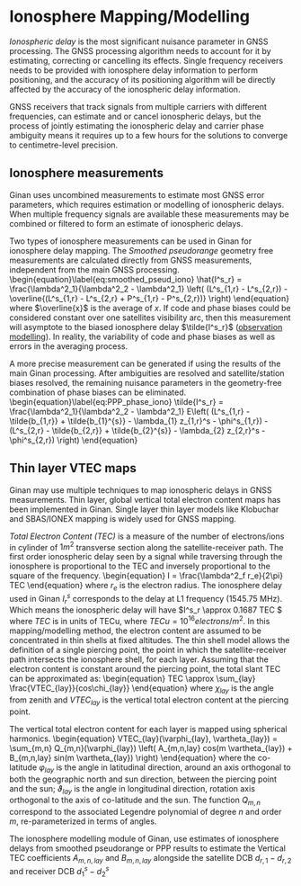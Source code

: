 
# Ionosphere Mapping/Modelling

*Ionospheric delay* is the most significant nuisance parameter in GNSS processing. 
The GNSS processing algorithm needs to account for it by estimating, correcting or cancelling its effects.
Single frequency receivers needs to be provided with ionosphere delay information to perform positioning, and the accuracy of its positioning algorithm will be directly affected by the accuracy of the ionospheric delay information.

GNSS receivers that track signals from multiple carriers with different frequencies, can estimate and or cancel ionospheric delays, but the process of jointly estimating the ionospheric delay and carrier phase ambiguity means it requires up to a few hours for the solutions to converge to centimetre-level precision.

## Ionosphere measurements
Ginan uses uncombined measurements to estimate most GNSS error parameters, which requires estimation or modelling of ionospheric delays. When multiple frequency signals are available these measurements may be combined or filtered to form an estimate of ionospheric delays.

Two types of ionosphere measurements can be used in Ginan for ionosphere delay mapping.
The *Smoothed pseudorange* geometry free measurements are calculated directly from GNSS measurements, independent from the main GNSS processing.
\begin{equation}\label{eq:smoothed_pseud_iono}
\hat{I^s_r} = \frac{\lambda^2_1}{\lambda^2_2 - \lambda^2_1} \left( (L^s_{1,r} - L^s_{2,r}) - \overline{(L^s_{1,r} - L^s_{2,r} + P^s_{1,r} - P^s_{2,r})} \right) 
\end{equation}
where $\overline{x}$ is the average of $x$. If code and phase biases could be considered constant over one satellites visibility arc, then this measurement will asymptote to the biased ionosphere delay $\tilde{I^s_r}$ ([observation modelling](#observation-modelling)). In reality, the variability of code and phase biases as well as errors in the averaging process.

A more precise measurement can be generated if using the results of the main Ginan processing. After ambiguities are resolved and satellite/station biases resolved, the remaining nuisance parameters in the geometry-free combination of phase biases can be eliminated.
\begin{equation}\label{eq:PPP_phase_iono}
\tilde{I^s_r} = \frac{\lambda^2_1}{\lambda^2_2 - \lambda^2_1} E\left( (L^s_{1,r} - \tilde{b_{1,r}} + \tilde{b_{1}^{s}} - \lambda_{1} z_{1,r}^s  - \phi^s_{1,r}) - (L^s_{2,r} - \tilde{b_{2,r}} + \tilde{b_{2}^{s}} - \lambda_{2} z_{2,r}^s  - \phi^s_{2,r}) \right)
\end{equation}

## Thin layer VTEC maps
Ginan may use multiple techniques to map ionospheric delays in GNSS measurements.
Thin layer, global vertical total electron content maps has been implemented in Ginan.
Single layer thin layer models like Klobuchar and SBAS/IONEX mapping is widely used for GNSS mapping.

*Total Electron Content (TEC)* is a measure of the number of electrons/ions in cylinder of $1m^2$ transverse section along the satellite-receiver path. 
The first order ionospheric delay seen by a signal while traversing through the ionosphere is proportional to the TEC and inversely proportional to the square of the frequency.
\begin{equation}
  I = \frac{\lambda^2_f r_e}{2\pi} TEC
\end{equation}
where $r_e$ is the electron radius. 
The ionosphere delay used in Ginan $I^s_r$ corresponds to the delay at L1 frequency (1545.75 MHz).
Which means the ionospheric delay will have $I^s_r \approx 0.1687 TEC $ where $TEC$ is in units of TECu, where $TECu = 10^{16} electrons/m^2$.
In this mapping/modelling method, the electron content are assumed to be concentrated in thin shells at fixed altitudes.
The thin shell model allows the definition of a single piercing point, the point in which the satellite-receiver path intersects the ionosphere shell, for each layer. 
Assuming that the electron content is constant around the piercing point, the total slant TEC can be approximated as:
\begin{equation}
  TEC \approx \sum_{lay} \frac{VTEC_{lay}}{cos\chi_{lay}}
\end{equation}
where $\chi_{lay}$ is the angle from zenith and $VTEC_{lay}$ is the vertical total electron content at the piercing point. 

The vertical total electron content for each layer is mapped using spherical harmonics.
\begin{equation}
  VTEC_{lay}(\varphi_{lay}, \vartheta_{lay}) = \sum_{m,n} Q_{m,n}(\varphi_{lay}) \left( A_{m,n,lay} cos(m \vartheta_{lay}) + B_{m,n,lay} sin(m \vartheta_{lay}) \right)
\end{equation}
where the co-latitude $\varphi_{lay}$ is the angle in latitudinal direction, around an axis orthogonal to both the geographic north and sun direction, between the piercing point and the sun; $\vartheta_{lay}$ is the angle in longitudinal direction, rotation axis orthogonal to the axis of co-latitude and the sun. 
The function $Q_{m,n}$ correspond to the associated Legendre polynomial of degree $n$ and order $m$, re-parameterized in terms of angles. 

The ionosphere modelling module of Ginan, use estimates of ionosphere delays from smoothed pseudorange or PPP results to estimate the Vertical TEC coefficients $A_{m,n,lay}$ and $B_{m,n,lay}$ alongside the satellite DCB $d_{r,1} - d_{r,2}$ and receiver DCB $d_{1}^s - d_{2}^s$